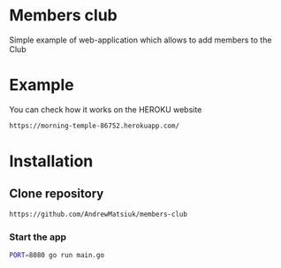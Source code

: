 # Members club
Simple example of web-application which allows to add members to the Club
# Example
You can check how it works on the HEROKU website
```bash
https://morning-temple-86752.herokuapp.com/
```
# Installation
## Clone repository
```bash
https://github.com/AndrewMatsiuk/members-club
```

### Start the app
```bash
PORT=8080 go run main.go

